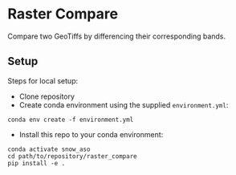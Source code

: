 # Raster Compare

Compare two GeoTiffs by differencing their corresponding bands.

## Setup

Steps for local setup:
* Clone repository
* Create conda environment using the supplied `environment.yml`:

```shell
conda env create -f environment.yml
```

* Install this repo to your conda environment:
```shell
conda activate snow_aso
cd path/to/repository/raster_compare
pip install -e .
```
